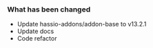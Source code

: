 ### What has been changed

- Update hassio-addons/addon-base to v13.2.1
- Update docs
- Code refactor